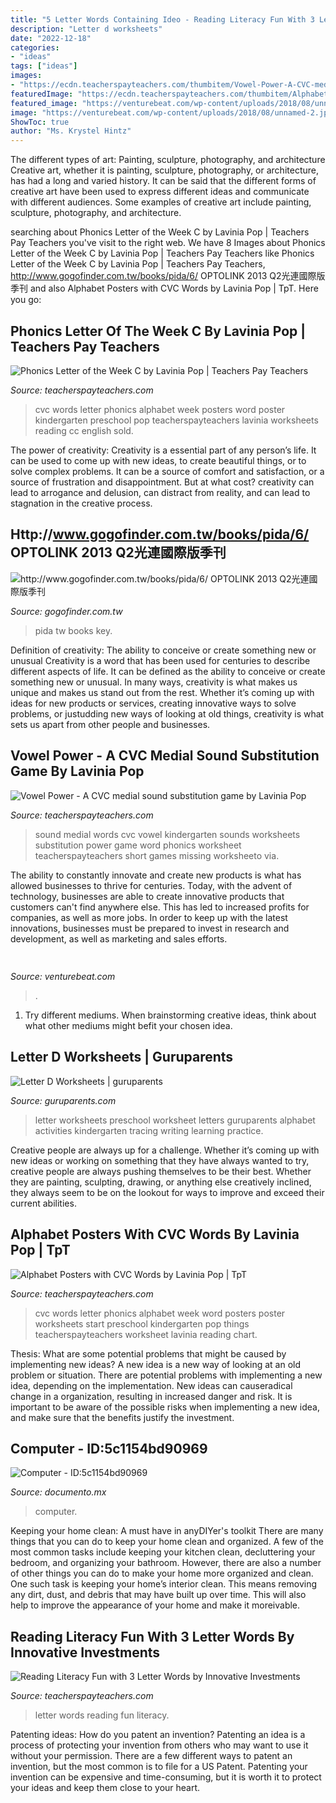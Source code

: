 ```yaml
---
title: "5 Letter Words Containing Ideo - Reading Literacy Fun With 3 Letter Words By Innovative Investments"
description: "Letter d worksheets"
date: "2022-12-18"
categories:
- "ideas"
tags: ["ideas"]
images:
- "https://ecdn.teacherspayteachers.com/thumbitem/Vowel-Power-A-CVC-medial-sound-substitution-game-1072078-1500873620/original-1072078-3.jpg"
featuredImage: "https://ecdn.teacherspayteachers.com/thumbitem/Alphabet-Posters-with-CVC-Words-014219500-1383516385-1500873620/original-957417-3.jpg"
featured_image: "https://venturebeat.com/wp-content/uploads/2018/08/unnamed-2.jpg?w=707"
image: "https://venturebeat.com/wp-content/uploads/2018/08/unnamed-2.jpg?w=707"
ShowToc: true
author: "Ms. Krystel Hintz"
---
```



The different types of art: Painting, sculpture, photography, and architecture
Creative art, whether it is painting, sculpture, photography, or architecture, has had a long and varied history. It can be said that the different forms of creative art have been used to express different ideas and communicate with different audiences. Some examples of creative art include painting, sculpture, photography, and architecture.

	

		
searching about Phonics Letter of the Week C by Lavinia Pop | Teachers Pay Teachers you've visit to the right web. We have 8 Images about Phonics Letter of the Week C by Lavinia Pop | Teachers Pay Teachers like Phonics Letter of the Week C by Lavinia Pop | Teachers Pay Teachers, http://www.gogofinder.com.tw/books/pida/6/ OPTOLINK 2013 Q2光連國際版季刊 and also Alphabet Posters with CVC Words by Lavinia Pop | TpT. Here you go:
		
    
## Phonics Letter Of The Week C By Lavinia Pop | Teachers Pay Teachers

<img loading=lazy src="https://ecdn.teacherspayteachers.com/thumbitem/Phonics-Letter-of-the-Week-Cc-071598000-1370928074-1500873620/original-724689-2.jpg" onerror="this.onerror=null;this.src='https://tse1.mm.bing.net/th?id=OIP.LTFkXxadY0MGokRqBxDFJgAAAA&amp;pid=15.1';" alt="Phonics Letter of the Week C by Lavinia Pop | Teachers Pay Teachers">

_Source: teacherspayteachers.com_

>cvc words letter phonics alphabet week posters word poster kindergarten preschool pop teacherspayteachers lavinia worksheets reading cc english sold. 

	

The power of creativity:
Creativity is a essential part of any person’s life. It can be used to come up with new ideas, to create beautiful things, or to solve complex problems. It can be a source of comfort and satisfaction, or a source of frustration and disappointment. But at what cost? creativity can lead to arrogance and delusion, can distract from reality, and can lead to stagnation in the creative process.

    
## Http://www.gogofinder.com.tw/books/pida/6/ OPTOLINK 2013 Q2光連國際版季刊

<img loading=lazy src="http://www.gogofinder.com.tw/books/pida/6/s/1372218172irmj7ADf.jpg" onerror="this.onerror=null;this.src='https://tse4.mm.bing.net/th?id=OIP.z7-EeeQ_J0bsWZInD5bBvQHaKf&amp;pid=15.1';" alt="http://www.gogofinder.com.tw/books/pida/6/ OPTOLINK 2013 Q2光連國際版季刊">

_Source: gogofinder.com.tw_

>pida tw books key. 

	

Definition of creativity: The ability to conceive or create something new or unusual
Creativity is a word that has been used for centuries to describe different aspects of life. It can be defined as the ability to conceive or create something new or unusual. In many ways, creativity is what makes us unique and makes us stand out from the rest. Whether it’s coming up with ideas for new products or services, creating innovative ways to solve problems, or justudding new ways of looking at old things, creativity is what sets us apart from other people and businesses.

    
## Vowel Power - A CVC Medial Sound Substitution Game By Lavinia Pop

<img loading=lazy src="https://ecdn.teacherspayteachers.com/thumbitem/Vowel-Power-A-CVC-medial-sound-substitution-game-1072078-1500873620/original-1072078-3.jpg" onerror="this.onerror=null;this.src='https://tse4.mm.bing.net/th?id=OIP.jVk1QmK1ODSBkRn2N92M-wAAAA&amp;pid=15.1';" alt="Vowel Power - A CVC medial sound substitution game by Lavinia Pop">

_Source: teacherspayteachers.com_

>sound medial words cvc vowel kindergarten sounds worksheets substitution power game word phonics worksheet teacherspayteachers short games missing worksheeto via. 

	

The ability to constantly innovate and create new products is what has allowed businesses to thrive for centuries. Today, with the advent of technology, businesses are able to create innovative products that customers can't find anywhere else. This has led to increased profits for companies, as well as more jobs. In order to keep up with the latest innovations, businesses must be prepared to invest in research and development, as well as marketing and sales efforts.

    
## 

<img loading=lazy src="https://venturebeat.com/wp-content/uploads/2018/08/unnamed-2.jpg?w=707" onerror="this.onerror=null;this.src='https://tse4.mm.bing.net/th?id=OIP.agWlQ-NfZxBAoNoAd-7NjgHaGR&amp;pid=15.1';" alt="">

_Source: venturebeat.com_

>. 

	

1. Try different mediums. When brainstorming creative ideas, think about what other mediums might befit your chosen idea.

    
## Letter D Worksheets | Guruparents

<img loading=lazy src="http://www.guruparents.com/image-files/preschool-letter-worksheet-d.png" onerror="this.onerror=null;this.src='https://tse2.mm.bing.net/th?id=OIP.CgEzzZb1YYjWJBUONRisjQHaKd&amp;pid=15.1';" alt="Letter D Worksheets | guruparents">

_Source: guruparents.com_

>letter worksheets preschool worksheet letters guruparents alphabet activities kindergarten tracing writing learning practice. 

	

Creative people are always up for a challenge. Whether it’s coming up with new ideas or working on something that they have always wanted to try, creative people are always pushing themselves to be their best. Whether they are painting, sculpting, drawing, or anything else creatively inclined, they always seem to be on the lookout for ways to improve and exceed their current abilities.

    
## Alphabet Posters With CVC Words By Lavinia Pop | TpT

<img loading=lazy src="https://ecdn.teacherspayteachers.com/thumbitem/Alphabet-Posters-with-CVC-Words-014219500-1383516385-1500873620/original-957417-3.jpg" onerror="this.onerror=null;this.src='https://tse3.mm.bing.net/th?id=OIP.Tg_L5l7abi9oWoJh2mmxiwAAAA&amp;pid=15.1';" alt="Alphabet Posters with CVC Words by Lavinia Pop | TpT">

_Source: teacherspayteachers.com_

>cvc words letter phonics alphabet week word posters poster worksheets start preschool kindergarten pop things teacherspayteachers worksheet lavinia reading chart. 

	

Thesis: What are some potential problems that might be caused by implementing new ideas?
A new idea is a new way of looking at an old problem or situation. There are potential problems with implementing a new idea, depending on the implementation. New ideas can causeradical change in a organization, resulting in increased danger and risk. It is important to be aware of the possible risks when implementing a new idea, and make sure that the benefits justify the investment.

    
## Computer - ID:5c1154bd90969

<img loading=lazy src="https://documento.mx/img/detail/5c1154bd90969.jpg" onerror="this.onerror=null;this.src='https://tse2.mm.bing.net/th?id=OIP.ixYyh16kVlx3Vxz9nHjvzAHaJ4&amp;pid=15.1';" alt="Computer - ID:5c1154bd90969">

_Source: documento.mx_

>computer. 

	

Keeping your home clean: A must have in anyDIYer's toolkit
There are many things that you can do to keep your home clean and organized. A few of the most common tasks include keeping your kitchen clean, decluttering your bedroom, and organizing your bathroom. However, there are also a number of other things you can do to make your home more organized and clean. One such task is keeping your home’s interior clean. This means removing any dirt, dust, and debris that may have built up over time. This will also help to improve the appearance of your home and make it moreivable.

    
## Reading Literacy Fun With 3 Letter Words By Innovative Investments

<img loading=lazy src="https://ecdn.teacherspayteachers.com/thumbitem/Reading-Literacy-Fun-with-3-Letter-Words-1345704659/original-247079-3.jpg" onerror="this.onerror=null;this.src='https://tse2.mm.bing.net/th?id=OIP.Flu956mLSZQfocPCkxHfoAAAAA&amp;pid=15.1';" alt="Reading Literacy Fun with 3 Letter Words by Innovative Investments">

_Source: teacherspayteachers.com_

>letter words reading fun literacy. 

	

Patenting ideas: How do you patent an invention?
Patenting an idea is a process of protecting your invention from others who may want to use it without your permission. There are a few different ways to patent an invention, but the most common is to file for a US Patent. Patenting your invention can be expensive and time-consuming, but it is worth it to protect your ideas and keep them close to your heart.

